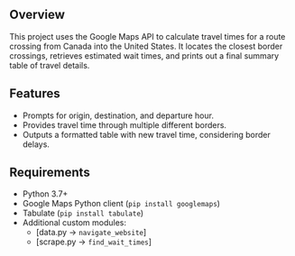 ## Overview
This project uses the Google Maps API to calculate travel times for a route crossing from Canada into the United States. It locates the closest border crossings, retrieves estimated wait times, and prints out a final summary table of travel details.

## Features
- Prompts for origin, destination, and departure hour.
- Provides travel time through multiple different borders.
- Outputs a formatted table with new travel time, considering border delays.


## Requirements
- Python 3.7+  
- Google Maps Python client (`pip install googlemaps`)  
- Tabulate (`pip install tabulate`)  
- Additional custom modules:  
  - [data.py → `navigate_website`]  
  - [scrape.py → `find_wait_times`]

